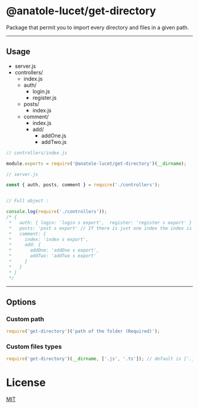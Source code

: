 # @anatole-lucet/get-directory

Package that permit you to import every directory and files in a given path.

---

## Usage

- server.js
- controllers/
  - index.js
  - auth/
    - login.js
    - register.js
  - posts/
    - index.js
  - comment/
    - index.js
    - add/
      - addOne.js
      - addTwo.js

```Javascript
// controllers/index.js

module.exports = require('@anatole-lucet/get-directory')(__dirname);
```

```Javascript
// server.js

const { auth, posts, comment } = require('./controllers');


// Full object :

console.log(require('./controllers'));
/* {
 *   auth: { login: 'login s export',  register: 'register s export' }
 *   posts: 'post s export' // If there is just one index the index is assigned to the folder
 *   comment: {
 *     index: 'index s export',
 *     add: {
 *       addOne: 'addOne s export',
 *       addTwo: 'addTwo s export'
 *     }
 *   }
 * }
 */
```

---

## Options

### Custom path

```Javascript
require('get-directory')('path of the folder (Required)');
```

### Custom files types

```Javascript
require('get-directory')(__dirname, ['.js', '.ts']); // default is ['.js']
```

# License

[MIT](https://github.com/AnatoleLucet/get-directory/blob/master/LICENSE)
